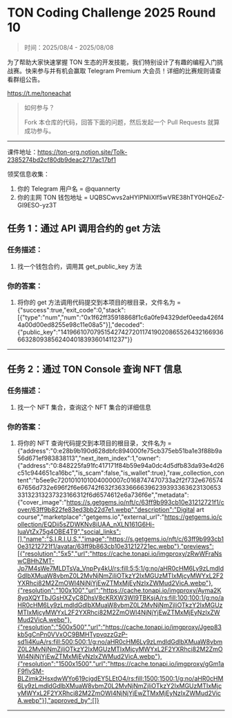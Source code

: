 # TON Coding Challenge 2025 Round 10

> 时间：2025/08/4 - 2025/08/08

为了帮助大家快速掌握 TON 生态的开发技能，我们特别设计了有趣的编程入门挑战赛。快来参与并有机会赢取 Telegram Premium 大会员！详细的比赛规则请查看群组公告。

https://t.me/toneachat

> 如何参与？
>
> Fork 本仓库的代码，回答下面的问题，然后发起一个 Pull Requests 就算成功参与。

---

课件地址：https://ton-org.notion.site/Tolk-2385274bd2cf80db9deac2717ac17bf1

领奖信息收集：
1. 你的 Telegram 用户名 = @quannerty
2. 你的主网 TON 钱包地址 = UQBSCwvs2aHYIPNliXIf5wVRE38hTY0HQEoZ-GI9ESO-yz3T


## 任务 1：通过 API 调用合约的 get 方法
### 任务描述：

1. 找一个钱包合约，调用其 get_public_key 方法

### 你的答案：

1. 将你的 get 方法调用代码提交到本项目的根目录，文件名为 = {"success":true,"exit_code":0,"stack":[{"type":"num","num":"0x1f62ff35918868f1c6a0fe94329def0eeda426f44a00d00ed8255e98c11e08a5"}],"decoded":{"public_key":"14196610707951542742720117419020865526432166936663280938562404018393601411237"}}


---

## 任务 2：通过 TON Console 查询 NFT 信息

### 任务描述：

1. 找一个 NFT 集合，查询这个 NFT 集合的详细信息

### 你的答案：

1. 将你的 NFT 查询代码提交到本项目的根目录，文件名为 = {"address":"0:e28b9b190d628dbfc894000fe75cb375eb51ba1e3f88b9a56d671ef983838113","next_item_index":1,"owner":{"address":"0:848225fa91fc417171f84b59e94a0dc4d5dfb83da93e4d26c51c944651ca16bc","is_scam":false,"is_wallet":true},"raw_collection_content":"b5ee9c7201010101004000007c0168747470733a2f2f732e67657467656d732e696f2f6e66742f632f3633666639623939336362313065333132313237323166312f6d6574612e6a736f6e","metadata":{"cover_image":"https://s.getgems.io/nft/c/63ff9b993cb10e31212721f1/cover/63ff9b822fe83ed3bb22d7e1.webp","description":"Digital art course","marketplace":"getgems.io","external_url":"https://getgems.io/collection/EQDii5sZDWKNv8iUAA_nXLN161G6Hj-IuaVtZx75g4OBE4T9","social_links":[],"name":"S.I.R.I.U.S.","image":"https://s.getgems.io/nft/c/63ff9b993cb10e31212721f1/avatar/63ff9b863cb10e31212721ec.webp"},"previews":[{"resolution":"5x5","url":"https://cache.tonapi.io/imgproxy/zRwWFraNswCBHhZMT-Jp7M4sWe7MLDTsVa_VnpPy4kU/rs:fill:5:5:1/g:no/aHR0cHM6Ly9zLmdldGdlbXMuaW8vbmZ0L2MvNjNmZjliOTkzY2IxMGUzMTIxMjcyMWYxL2F2YXRhci82M2ZmOWI4NjNjYjEwZTMxMjEyNzIxZWMud2VicA.webp"},{"resolution":"100x100","url":"https://cache.tonapi.io/imgproxy/Ayma2K8yqXQYTbJGsHXZyC8DhsV8cKRXW3WI9TBKsjA/rs:fill:100:100:1/g:no/aHR0cHM6Ly9zLmdldGdlbXMuaW8vbmZ0L2MvNjNmZjliOTkzY2IxMGUzMTIxMjcyMWYxL2F2YXRhci82M2ZmOWI4NjNjYjEwZTMxMjEyNzIxZWMud2VicA.webp"},{"resolution":"500x500","url":"https://cache.tonapi.io/imgproxy/Jgep83kb5gCnPn0VVxOC9BMHTypvqzzGzP-sd1i4KuA/rs:fill:500:500:1/g:no/aHR0cHM6Ly9zLmdldGdlbXMuaW8vbmZ0L2MvNjNmZjliOTkzY2IxMGUzMTIxMjcyMWYxL2F2YXRhci82M2ZmOWI4NjNjYjEwZTMxMjEyNzIxZWMud2VicA.webp"},{"resolution":"1500x1500","url":"https://cache.tonapi.io/imgproxy/gGm1aF9flvSM-BLZimk2HsxdwWYo619cjgdEY5LEtO4/rs:fill:1500:1500:1/g:no/aHR0cHM6Ly9zLmdldGdlbXMuaW8vbmZ0L2MvNjNmZjliOTkzY2IxMGUzMTIxMjcyMWYxL2F2YXRhci82M2ZmOWI4NjNjYjEwZTMxMjEyNzIxZWMud2VicA.webp"}],"approved_by":[]}

---


